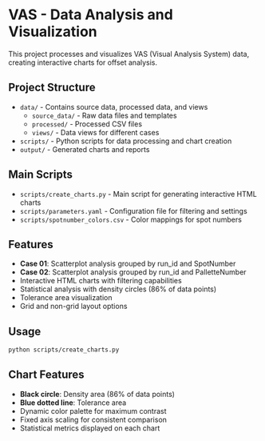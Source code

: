 # VAS - Data Analysis and Visualization

This project processes and visualizes VAS (Visual Analysis System) data, creating interactive charts for offset analysis.

## Project Structure

- `data/` - Contains source data, processed data, and views
  - `source_data/` - Raw data files and templates
  - `processed/` - Processed CSV files
  - `views/` - Data views for different cases
- `scripts/` - Python scripts for data processing and chart creation
- `output/` - Generated charts and reports

## Main Scripts

- `scripts/create_charts.py` - Main script for generating interactive HTML charts
- `scripts/parameters.yaml` - Configuration file for filtering and settings
- `scripts/spotnumber_colors.csv` - Color mappings for spot numbers

## Features

- **Case 01**: Scatterplot analysis grouped by run_id and SpotNumber
- **Case 02**: Scatterplot analysis grouped by run_id and PalletteNumber
- Interactive HTML charts with filtering capabilities
- Statistical analysis with density circles (86% of data points)
- Tolerance area visualization
- Grid and non-grid layout options

## Usage

```bash
python scripts/create_charts.py
```

## Chart Features

- **Black circle**: Density area (86% of data points)
- **Blue dotted line**: Tolerance area
- Dynamic color palette for maximum contrast
- Fixed axis scaling for consistent comparison
- Statistical metrics displayed on each chart
